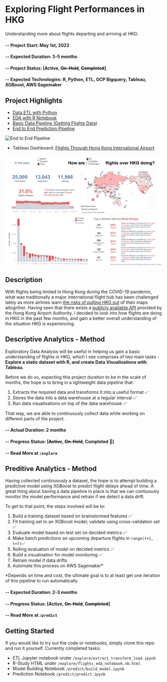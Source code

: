 # Exploring Flight Performances in HKG

Understanding more about flights departing and arriving at HKG.

#### -- Project Start: May 1st, 2022
#### -- Expected Duration: 3-5 months
#### -- Project Status: [Active, ~~On-Hold~~, ~~Completed~~]
#### -- Expected Technologies: R, Python, ETL, GCP Bigquery, Tableau, XGBoost, AWS Sagemaker 


## Project Highlights

- [Data ETL with Python](/explore/extract_load_transform.ipynb)
- [EDA with R Notebook](/explore/flights_eda_notebook.nb.html)
- [Basic Data Pipeline (Getting Flights Data)](/explore) 
- [End to End Prediction Pipeline](/predict)

![End to End Pipeline](https://user-images.githubusercontent.com/38344465/174470640-8eaca7b3-4fe9-4b3e-badf-c890c265942c.jpg)


- Tableau Dashboard: [Flights Through Hong Kong International Airport](https://public.tableau.com/app/profile/yoshi.man1207/viz/FlightsThroughHongKongInternationalAirport/Overview)

![HKG Flights Overview](images/Overview.png)



## Description
With flights being limited in Hong Kong during the COVID-19 pandemic, what was traditionally a major international flight hub has been challenged lately as more airlines warn [the risks of pulling HKG out](https://www.scmp.com/news/hong-kong/transport/article/3178600/hong-kong-bypassed-european-airlines-warn-they-cant-add) of their maps altogrther. Having seen that there exists a [publicly available API](https://data.gov.hk/en-data/dataset/aahk-team1-flight-info) provided by the Hong Kong Airport Authority, I decided to look into how flights are doing in HKG in the past few months, and gain a better overall understanding of the situation HKG is experiencing.

## Descriptive Analytics - Method
Exploratory Data Analysis will be useful in helping us gain a basic understanding of flights in HKG, which I see comprises of two main tasks - **Explore a static dataset with R, and create Data Visualisations with Tableau**. 

Before we do so, expecting this project duration to be in the scale of months, the hope is to bring in a lightweight data pipeline that:
1. Extracts the required data and transforms it into a useful format :white_check_mark:	
2. Stores the data into a data warehouse at a regular interval :white_check_mark:	
3. Run data visualisations on top of the data warehouse :white_check_mark:	

That way, we are able to continuously collect data while working on different parts of the project.

#### -- Actual Duration: 2 months
#### -- Progress Status: [~~Active~~, ~~On-Hold~~, Completed :confetti_ball:]
#### -- Read More at ```/explore```

## Preditive Analytics - Method
Having collected continuously a dataset, the hope is to attempt building a predictive model using XGBoost to predict flight delays ahead of time. A great thing about having a data pipeline in place is that we can contiuously monitor the model performance and retrain if we detect a data drift. 

To get to that point, the steps involved will be to:
1. Build a training dataset based on brainstormed features :white_check_mark:	
2. Fit training set to an XGBoost model; validate using cross-validation set :white_check_mark:	
3. Evaluate model based on test set on decided metrics :white_check_mark:	
4. Make batch predictions on upcoming departure flights in ```range(t+1, t+7)```:white_check_mark:	
6. Rolling evaluation of model on decided metrics :white_check_mark:	
5. Build a visualisation for model monitoring :white_check_mark:	
7. Retrain model if data drifts 
8. Automate this process on AWS Sagemaker*

*Depends on time and cost, the ultimate goal is to at least get one iteration of this pipeline to run automatically


#### -- Expected Duration: 2-3 months
#### -- Progress Status: [Active, ~~On-Hold~~, ~~Completed~~]
#### -- Read More at ```/predict```


## Getting Started
If you would like to try out the code or notebooks, simply clone this repo and run it yourself. Currently completed tasks:
- ETL Jupyter notebook under ```/explore/extract_transform_load.ipynb```
- R-Study HTML under ```/explore/flights_eda_notebook.nb.html```
- Model Building Notebook ```/predict/build_model.ipynb```
- Prediction Notebook ```/predict/predict.ipynb```


